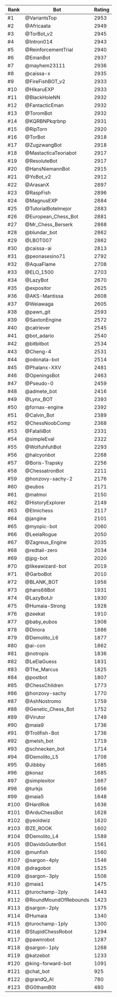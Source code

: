 Rank|Bot|Rating
---|---|---
#1|@VariantsTop|2953
#2|@Africaata|2949
#3|@TorBot_v2|2945
#4|@Intron014|2943
#5|@ReinforcementTrial|2940
#6|@EmanBot|2937
#7|@mayhem23111|2936
#8|@caissa-x|2935
#9|@FireFishBOT_v2|2933
#10|@HikaruEXP|2933
#11|@BlackHoleNN|2932
#12|@FantacticEman|2932
#13|@ToromBot|2932
#14|@KQRBNPkqrbnp|2931
#15|@RipTorn|2920
#16|@TorBot|2918
#17|@ZugzwangBot|2918
#18|@MastacticaTeoriabot|2917
#19|@ResoluteBot|2917
#20|@HansNiemannBot|2915
#21|@YoBot_v2|2912
#22|@ArasanX|2897
#23|@RaspFish|2896
#24|@MagnusEXP|2884
#25|@TutorialBotelmejor|2883
#26|@European_Chess_Bot|2881
#27|@Mr_Chess_Berserk|2868
#28|@blundar_bot|2862
#29|@LBOT007|2862
#30|@caissa-ai|2813
#31|@peonasesino71|2792
#32|@AquaFlame|2708
#33|@ELO_1500|2703
#34|@LazyBot|2670
#35|@expositor|2625
#36|@AKS-Mantissa|2608
#37|@Weiawaga|2605
#38|@pawn_git|2593
#39|@SaxtonEngine|2572
#40|@catriever|2545
#41|@bot_adario|2540
#42|@bitbitbot|2534
#43|@Cheng-4|2531
#44|@odonata-bot|2514
#45|@Phalanx-XXV|2481
#46|@OpeningsBot|2463
#47|@Pseudo-0|2459
#48|@admete_bot|2416
#49|@Lynx_BOT|2393
#50|@fornax-engine|2392
#51|@Calvin_Bot|2389
#52|@ChessNoobComp|2368
#53|@FataliiBot|2331
#54|@simpleEval|2322
#55|@WolfuhfuhBot|2293
#56|@halcyonbot|2268
#57|@Boris-Trapsky|2256
#58|@ChessatronBot|2211
#59|@honzovy-sachy-2|2176
#60|@eubos|2171
#61|@matmoi|2150
#62|@HistoryExplorer|2149
#63|@Elmichess|2117
#64|@jangine|2101
#65|@myopic-bot|2060
#66|@LeelaRogue|2050
#67|@Zagreus_Engine|2035
#68|@redtail-zero|2034
#69|@jpg-bot|2020
#70|@likeawizard-bot|2019
#71|@GarboBot|2010
#72|@BLANK_BOT|1956
#73|@hans68Bot|1931
#74|@LazyBotJr|1930
#75|@Humaia-Strong|1928
#76|@zeekat|1910
#77|@baby_eubos|1908
#78|@Dinora|1886
#79|@Demolito_L6|1877
#80|@ai-con|1862
#81|@notropis|1836
#82|@LeElaGuess|1831
#83|@The_Marcus|1825
#84|@postbot|1807
#85|@ChessChildren|1773
#86|@honzovy-sachy|1770
#87|@AshNostromo|1759
#88|@Genetic_Chess_Bot|1752
#89|@Virutor|1749
#90|@maia9|1736
#91|@Trollfish-Bot|1736
#92|@melsh_bot|1719
#93|@schnecken_bot|1714
#94|@Demolito_L5|1708
#95|@Jibbby|1685
#96|@konaz|1685
#97|@simplexitor|1667
#98|@turkjs|1656
#99|@maia5|1648
#100|@HardRok|1636
#101|@ArduChessBot|1628
#102|@yeoldwiz|1620
#103|@ZE_ROOK|1602
#104|@Demolito_L4|1589
#105|@DavidsGuterBot|1561
#106|@munfish|1560
#107|@sargon-4ply|1546
#108|@dragobot|1525
#109|@sargon-3ply|1506
#110|@maia1|1475
#111|@turochamp-2ply|1443
#112|@RoundMoundOfRebounds|1423
#113|@sargon-2ply|1375
#114|@Humaia|1340
#115|@turochamp-1ply|1300
#116|@StupidChessRobot|1294
#117|@pawnrobot|1287
#118|@sargon-1ply|1268
#119|@katzebot|1233
#120|@king-forward-bot|1091
#121|@chat_bot|925
#122|@grandQ_AI|780
#123|@G0thamB0t|480
